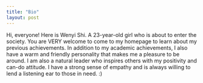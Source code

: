 ```yaml
---
title: "Bio"
layout: post
---
```

Hi, everyone! Here is Wenyi Shi. A 23-year-old girl who is about to enter the society. You are VERY welcome to come to my homepage to learn about my previous achievements. In addition to my academic achievements, I also have a warm and friendly personality that makes me a pleasure to be around. I am also a natural leader who inspires others with my positivity and can-do attitude. I have a strong sense of empathy and is always willing to lend a listening ear to those in need. :)
